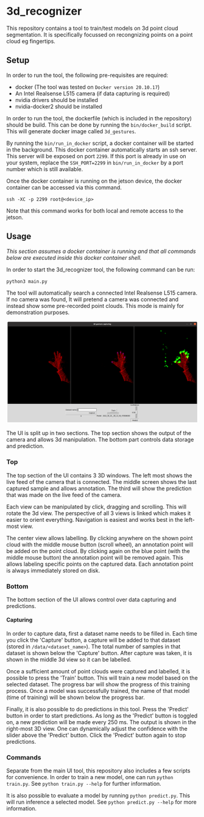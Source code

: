 # 3d_recognizer

This repository contains a tool to train/test models on 3d point cloud segmentation. It is specifically focussed on recongnizing points on a point cloud eg fingertips.

## Setup
In order to run the tool, the following pre-requisites are required:
* docker (The tool was tested on `Docker version 20.10.17`)
* An Intel Realsense L515 camera (if data capturing is required)
* nvidia drivers should be installed
* nvidia-docker2 should be installed

In order to run the tool, the dockerfile (which is included in the repository) should be build. This can be done by running the `bin/docker_build` script.
This will generate docker image called `3d_gestures`.

By running the `bin/run_in_docker` script, a docker container will be started in the background.
This docker container automatically starts an ssh server. This server will be exposed on port `2299`. If this port is
already in use on your system, replace the `SSH_PORT=2299` in `bin/run_in_docker` by a port number which is still available.

Once the docker container is running on the jetson device, the docker container can be accessed via this command.
```shell
ssh -XC -p 2299 root@<device_ip>
```
Note that this command works for both local and remote access to the jetson.


## Usage
_This section assumes a docker container is running and that all commands below are executed inside this docker container shell._

In order to start the 3d_recognizer tool, the following command can be run:
```shell
python3 main.py
```
The tool will automatically search a connected Intel Realsense L515 camera. If no camera was found,
It will pretend a camera was connected and instead show some pre-recorded point clouds. This
mode is mainly for demonstration purposes.

![main UI screenshot](./screenshot.png "main screenshot")

The UI is split up in two sections. The top section shows the output of the camera and allows 3d manipulation.
The bottom part controls data storage and prediction.

### Top
The top section of the UI contains 3 3D windows. The left most shows the live feed of the camera that is
connected. The middle screen shows the last captured sample and allows annotation. The third will
show the prediction that was made on the live feed of the camera.

Each view can be manipulated by click, dragging and scrolling. This will rotate the 3d view. The 
perspective of all 3 views is linked which makes it easier to orient everything. Navigation is easiest and works best in the left-most view.

The center view allows labelling. By clicking anywhere on the shown point cloud with the middle mouse button (scroll wheel),
an annotation point will be added on the point cloud. By clicking again on the blue point (with the middle mouse button) the
annotation point will be removed again. This allows labeling specific points on the captured data.
Each annotation point is always immediately stored on disk.

### Bottom
The bottom section of the UI allows control over data capturing and predictions.

#### Capturing
In order to capture data, first a dataset name needs to be filled in. Each time you click the
'Capture' button, a capture will be added to that dataset (stored in `/data/<dataset_name>`). The
total number of samples in that dataset is shown below the 'Capture' button.
After capture was taken, it is shown in the middle 3d view so it can be labelled.

Once a sufficient amount of point clouds were captured and labelled, it is possible to press the
'Train' button. This will train a new model based on the selected dataset. The progress bar will show
the progress of this training process. Once a model was successfully trained, the name of that model (time of training)
will be shown below the progress bar.

Finally, it is also possible to do predictions in this tool. Press the 'Predict' button in order to start
predictions. As long as the 'Predict' button is toggled on, a new prediction will be made every 250 ms. The
output is shown in the right-most 3D view. One can dynamically adjust the confidence with the slider above the 'Predict' button.
Click the 'Predict' button again to stop predictions.

### Commands

Separate from the main UI tool, this repository also includes a few scripts for convenience.
In order to train a new model, one can run `python train.py`. See `python train.py --help` for further information.

It is also possible to evaluate a model by running `python predict.py`. This will run inference a selected model.
See `python predict.py --help` for more information.

